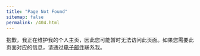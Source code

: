 ```yaml
---
title: "Page Not Found"
sitemap: false
permalink: /404.html
---
```

抱歉，我正在维护我的个人主页，因此您可能暂时无法访问此页面。如果您需要此页面对应的信息，请通过[电子邮件](mailto:wangxk0223@gmail.com)联系我。
